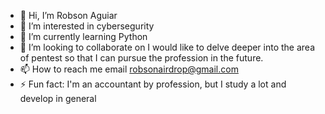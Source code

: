 - 👋 Hi, I’m Robson Aguiar
- 👀 I’m interested in cybersegurity
- 🌱 I’m currently learning Python
- 💞️ I’m looking to collaborate on I would like to delve deeper into the area of ​​pentest so that I can pursue the profession in the future.
- 📫 How to reach me email robsonairdrop@gmail.com
- ⚡ Fun fact: I'm an accountant by profession, but I study a lot and develop in general

<!---
Robsonaguiar57/Robsonaguiar57 is a ✨ special ✨ repository because its `README.md` (this file) appears on your GitHub profile.
You can click the Preview link to take a look at your changes.
--->
